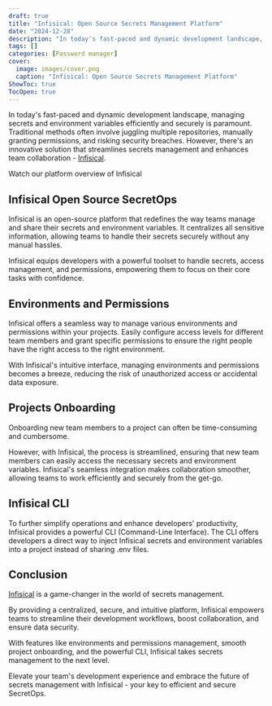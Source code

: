 ```yaml
---
draft: true
title: "Infisical: Open Source Secrets Management Platform"
date: "2024-12-28"
description: "In today's fast-paced and dynamic development landscape, managing secrets and environment variables efficiently and securely is paramount. Traditional methods often involve juggling multiple repositories, manually granting permissions, and risking security breaches. However, there's an innovative solution that streamlines secrets management and enhances team collaboration - Infisical."
tags: []
categories: [Password manager]
cover:
  image: images/cover.png
  caption: "Infisical: Open Source Secrets Management Platform"
ShowToc: true
TocOpen: true
---
```



In today's fast\-paced and dynamic development landscape, managing secrets and environment variables efficiently and securely is paramount. Traditional methods often involve juggling multiple repositories, manually granting permissions, and risking security breaches. However, there's an innovative solution that streamlines secrets management and enhances team collaboration \- [Infisical](https://octabyte.io/open-source/infisical?ref=blog.octabyte.io).



Watch our platform overview of Infisical



## Infisical Open Source SecretOps

Infisical is an open\-source platform that redefines the way teams manage and share their secrets and environment variables. It centralizes all sensitive information, allowing teams to handle their secrets securely without any manual hassles. 

Infisical equips developers with a powerful toolset to handle secrets, access management, and permissions, empowering them to focus on their core tasks with confidence.

## Environments and Permissions

Infisical offers a seamless way to manage various environments and permissions within your projects. Easily configure access levels for different team members and grant specific permissions to ensure the right people have the right access to the right environment. 

With Infisical's intuitive interface, managing environments and permissions becomes a breeze, reducing the risk of unauthorized access or accidental data exposure.

## Projects Onboarding

Onboarding new team members to a project can often be time\-consuming and cumbersome. 

However, with Infisical, the process is streamlined, ensuring that new team members can easily access the necessary secrets and environment variables. Infisical's seamless integration makes collaboration smoother, allowing teams to work efficiently and securely from the get\-go.

## Infisical CLI

To further simplify operations and enhance developers' productivity, Infisical provides a powerful CLI (Command\-Line Interface). The CLI offers developers a direct way to inject Infisical secrets and environment variables into a project instead of sharing .env files.

## Conclusion

[Infisical](https://octabyte.io/open-source/infisical?ref=blog.octabyte.io) is a game\-changer in the world of secrets management. 

By providing a centralized, secure, and intuitive platform, Infisical empowers teams to streamline their development workflows, boost collaboration, and ensure data security. 

With features like environments and permissions management, smooth project onboarding, and the powerful CLI, Infisical takes secrets management to the next level. 

Elevate your team's development experience and embrace the future of secrets management with Infisical \- your key to efficient and secure SecretOps.



